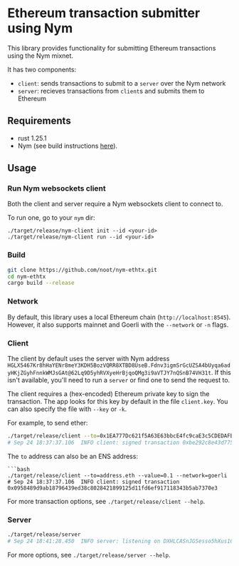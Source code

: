 # Ethereum transaction submitter using Nym

This library provides functionality for submitting Ethereum transactions using the Nym mixnet.

It has two components:
- `client`: sends transactions to submit to a `server` over the Nym network
- `server`: recieves transactions from `client`s and submits them to Ethereum

## Requirements

- rust 1.25.1
- Nym (see build instructions [here](https://nymtech.net/docs/stable/run-nym-nodes/build-nym)).

## Usage

### Run Nym websockets client

Both the client and server require a Nym websockets client to connect to.

To run one, go to your `nym` dir:
```
./target/release/nym-client init --id <your-id>
./target/release/nym-client run --id <your-id>
```

### Build

```bash
git clone https://github.com/noot/nym-ethtx.git
cd nym-ethtx
cargo build --release
```

### Network

By default, this library uses a local Ethereum chain (`http://localhost:8545`). However, it also supports mainnet and Goerli with the `--network` or `-n` flags.

### Client

The client by default uses the server with Nym address `HGLX5467Kr8hHaYENr8meY3KDH5BozVQRR8XTBD8UseB.Fdnv3igmSrGcUZSA4bUyqa6adyHKjZGyhFnnkWMJsGAt@62Lq9D5yhRVXyeHrBjqoQMg3i9aVTJY7nQSnB74VH31t`. If this isn't available, you'll need to run a `server` or find one to send the request to.

The client requires a (hex-encoded) Ethereum private key to sign the transaction. The app looks for this key by default in the file `client.key`. You can also specify the file with `--key` or `-k`.
 
For example, to send ether:
```bash
./target/release/client --to=0x1EA777Dc621f5A63E63bbcE4fc9caE3c5CDEDAFB --value=0.1 --network=goerli
# Sep 24 18:37:37.106  INFO client: signed transaction 0xbe292c8e43d775ef8ec58f974e6403317efdcdc0a09ed8232238dd8bea44ac10
```

The `to` address can also be an ENS address:
```
```bash
./target/release/client --to=address.eth --value=0.1 --network=goerli
# Sep 24 18:37:37.106  INFO client: signed transaction 0x0958489d9ab18796439ed38c8028421899125d11fd6ef917118343b5ab7370e3
```

For more transaction options, see `./target/release/client --help`.

### Server

```bash
./target/release/server
# Sep 24 18:41:28.450  INFO server: listening on DXHLCASnJGSesso5hXus1CtgifBpaPqAj7thZphp52xN.7udbVvZ199futJNur71L3vHDNdnbVxxBvFKVzhEifXvE@5vC8spDvw5VDQ8Zvd9fVvBhbUDv9jABR4cXzd4Kh5vz
```

For more options, see `./target/release/server --help`.
